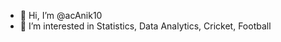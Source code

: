 - 👋 Hi, I’m @acAnik10
- 👀 I’m interested in Statistics, Data Analytics, Cricket, Football

<!---
acAnik10/acAnik10 is a ✨ special ✨ repository because its `README.md` (this file) appears on your GitHub profile.
You can click the Preview link to take a look at your changes.
--->
